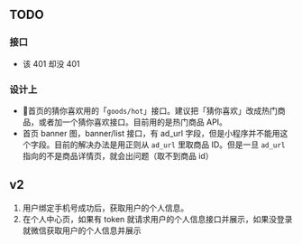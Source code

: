 ## TODO

### 接口
- 该 401 却没 401

### 设计上
- 首页的猜你喜欢用的「`goods/hot`」接口。建议把「猜你喜欢」改成热门商品，或者加一个猜你喜欢接口。目前用的是热门商品 API。
- 首页 banner 图，banner/list 接口，有 ad_url 字段，但是小程序并不能用这个字段。目前的解决办法是用正则从 `ad_url` 里取商品 ID。但是一旦 `ad_url` 指向的不是商品详情页，就会出问题（取不到商品 id）


## v2
1. 用户绑定手机号成功后，获取用户的个人信息。
2. 在个人中心页，如果有 token 就请求用户的个人信息接口并展示，如果没登录就微信获取用户的个人信息并展示